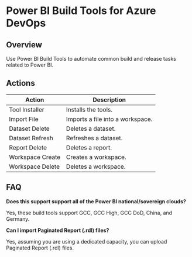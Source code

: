 # Power BI Build Tools for Azure DevOps


## Overview
Use Power BI Build Tools to automate common build and release tasks related to Power BI.


## Actions

| Action              | Description
|---------------------|---------------------------------
| Tool Installer      | Installs the tools.
| Import File         | Imports a file into a workspace.
| Dataset Delete      | Deletes a dataset.
| Dataset Refresh     | Refreshes a dataset.
| Report Delete       | Deletes a report.
| Workspace Create    | Creates a workspace.
| Workspace Delete    | Deletes a workspace.


## FAQ

**Does this support support all of the Power BI national/sovereign clouds?**

Yes, these build tools support GCC, GCC High, GCC DoD, China, and Germany.

  
**Can I import Paginated Report (.rdl) files?**

Yes, assuming you are using a dedicated capacity, you can upload Paginated Report (.rdl) files.